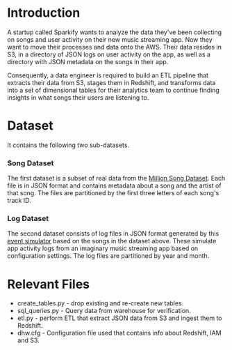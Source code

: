 # Introduction
A startup called Sparkify wants to analyze the data they've been collecting on songs and user activity on their new music streaming app. Now they want to move their processes and data onto the AWS. Their data resides in S3, in a directory of JSON logs on user activity on the app, as well as a directory with JSON metadata on the songs in their app.

Consequently, a data engineer is required to build an ETL pipeline that extracts their data from S3, stages them in Redshift, and transforms data into a set of dimensional tables for their analytics team to continue finding insights in what songs their users are listening to.

# Dataset
It contains the following two sub-datasets.

### Song Dataset
The first dataset is a subset of real data from the [Million Song Dataset](https://labrosa.ee.columbia.edu/millionsong/). Each file is in JSON format and contains metadata about a song and the artist of that song. The files are partitioned by the first three letters of each song's track ID.

### Log Dataset
The second dataset consists of log files in JSON format generated by this [event simulator](https://github.com/Interana/eventsim) based on the songs in the dataset above. These simulate app activity logs from an imaginary music streaming app based on configuration settings. The log files are partitioned by year and month. 

# Relevant Files
* create_tables.py - drop existing and re-create new tables.
* sql_queries.py - Query data from warehouse for verification.
* etl.py - perform ETL that extract JSON data from S3 and ingest them to Redshift.
* dhw.cfg - Configuration file used that contains info about Redshift, IAM and S3.